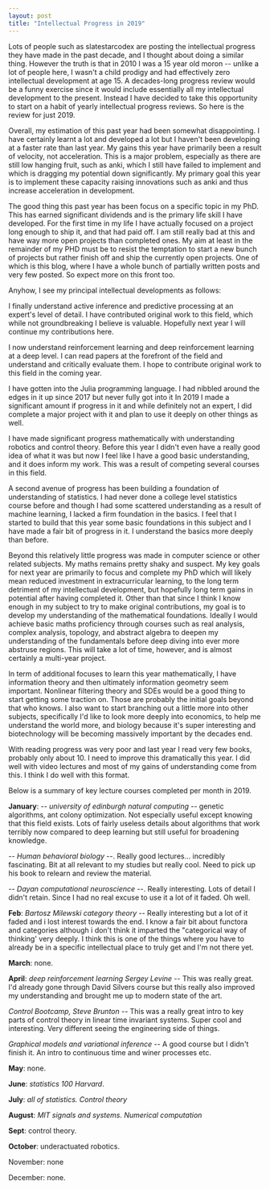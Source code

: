 ```yaml
---
layout: post
title: "Intellectual Progress in 2019"
---
```


Lots of people such as slatestarcodex are posting the intellectual progress they have made in the past decade, and I thought about doing a similar thing. However the truth is that in 2010 I was a 15 year old moron -- unlike a lot of people here, I wasn't a child prodigy and had effectively zero intellectual development at age 15.  A decades-long progress review would be a funny exercise since it would include essentially all my intellectual development to the present. Instead I have decided to take this opportunity to start on a habit of yearly intellectual progress reviews. So here is the review for just 2019.

Overall, my estimation of this past year had been somewhat disappointing. I have certainly learnt a lot and developed a lot but I haven't been developing at a faster rate than last year. My gains this year have primarily been a result of velocity, not acceleration. This is a major problem, especially as there are still low hanging fruit, such as anki, which I still have failed to implement and which is dragging my potential down significantly. My primary goal this year is to implement these capacity raising innovations such as anki and thus increase acceleration in development.

The good thing this past year has been focus on a specific topic in my PhD. This has earned significant dividends and is the primary life skill I have developed. For the first time in my life I have actually focused on a project long enough to ship it, and that had paid off. I am still really bad at this and have way more open projects than completed ones. My aim at least in the remainder of my PHD must be to resist the temptation to start a new bunch of projects but rather finish off and ship the currently open projects. One of which is this blog, where I have a whole bunch of partially written posts and very few posted. So expect more on this front too.

Anyhow, I see my principal intellectual developments as follows:

I finally understand active inference and predictive processing at an expert's level of detail. I have contributed original work to this field, which while not groundbreaking I believe is valuable. Hopefully next year I will continue my contributions here.

I now understand reinforcement learning and deep reinforcement learning at a deep level. I can read papers at the forefront of the field and understand and critically evaluate them. I hope to contribute original work to this field in the coming year.

I have gotten into the Julia programming language. I had nibbled around the edges in it up since 2017 but never fully got into it
In 2019 I made a significant amount if progress in it and while definitely not an expert, I did complete a major project with it and plan to use it deeply on other things as well.

I have made significant progress mathematically with understanding robotics and control theory. Before this year I didn't even have a really good idea of what it was but now I feel like I have a good basic understanding, and it does inform my work. This was a result of competing several courses in this field.

A second avenue of progress has been building a foundation of understanding of statistics. I had never done a college level statistics course before and though I had some scattered understanding as a result of machine learning, I lacked a firm foundation in the basics. I feel that I started to build that this year some basic foundations in this subject and I have made a fair bit of progress in it. I understand the basics more deeply than before.

Beyond this relatively little progress was made in computer science or other related subjects. My maths remains pretty shaky and suspect. My key goals for next year are primarily to focus and complete my PhD which will likely mean reduced investment in extracurricular learning, to the long term detriment of my intellectual development, but hopefully long term gains in potential after having completed it. Other than that since I think I know enough in my subject to try to make original contributions, my goal is to develop my understanding of the mathematical foundations. Ideally I would achieve basic maths proficiency through courses such as real analysis, complex analysis, topology, and abstract algebra to deepen my understanding of the fundamentals before deep diving into ever more abstruse regions. This will take a lot of time, however, and is almost certainly a multi-year project.

In term of additional focuses to learn this year mathematically, I have information theory and then ultimately information geometry seem important. Nonlinear filtering theory and SDEs would be a good thing to start getting some traction on. Those are probably the initial goals beyond that who knows. I also want to start branching out a little more into other subjects, specifically I'd like to look more deeply into economics, to help me understand the world more, and biology because it's super interesting and biotechnology will be becoming massively important by the decades end.

With reading progress was very poor and last year I read very few books, probably only about 10. I need to improve this dramatically this year. I did well with video lectures and most of my gains of understanding come from this. I think I do well with this format.

Below is a summary of key lecture courses completed per month in 2019.

**January**:
 -- *university of edinburgh natural computing* -- genetic algorithms, ant colony optimization. Not especially useful except knowing that this field exists. Lots of fairly useless details about algorithms that work terribly now compared to deep learning but still useful for broadening knowledge.

-- *Human behavioral biology* --. Really good lectures... incredibly fascinating. Bit at all relevant to my studies but really cool. Need to pick up his book to relearn and review the material.

-- *Dayan computational neuroscience* --. Really interesting. Lots of detail I didn't retain. Since I had no real excuse to use it a lot of it faded. Oh well.

**Feb**: *Bartosz Milewski category theory* -- Really interesting but a lot of it faded and i lost interest towards the end. I know a fair bit about functora and categories although i don't think it imparted the "categorical way of thinking' very deeply. I think this is one of the things where you have to already be in a specific intellectual place to truly get and I'm not there yet.

**March**: none.

**April**: *deep reinforcement learning Sergey Levine* -- This was really great. I'd already gone through David Silvers course but this really also improved my understanding and brought me up to modern state of the art.

*Control Bootcamp, Steve Brunton* -- This was a really great intro to key parts of control theory in linear time invariant systems. Super cool and interesting. Very different seeing the engineering side of things.

*Graphical models and variational inference* -- A good course but I didn't finish it. An intro to continuous time and winer processes etc.

**May**: none.

**June**: *statistics 100 Harvard*.

**July**: *all of statistics. Control theory*

**August**: *MIT signals and systems. Numerical computation*

**Sept**: control theory.

**October**: underactuated robotics.

November: none

December: none.
